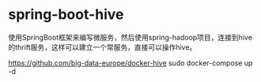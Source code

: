 # spring-boot-hive
使用SpringBoot框架来编写微服务，然后使用spring-hadoop项目，连接到hive的thrift服务，这样可以建立一个常服务，直接可以操作hive。

https://github.com/big-data-europe/docker-hive
sudo docker-compose up -d 

